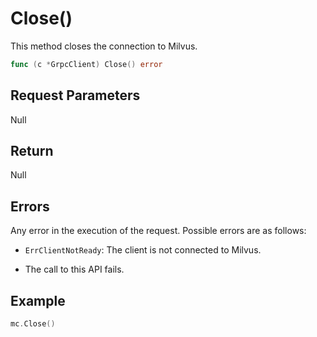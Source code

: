 # Close()

This method closes the connection to Milvus.

```go
func (c *GrpcClient) Close() error
```

## Request Parameters

Null

## Return

Null

## Errors

Any error in the execution of the request. Possible errors are as follows:

- `ErrClientNotReady`: The client is not connected to Milvus.

- The call to this API fails.

## Example

```go
mc.Close()
```
